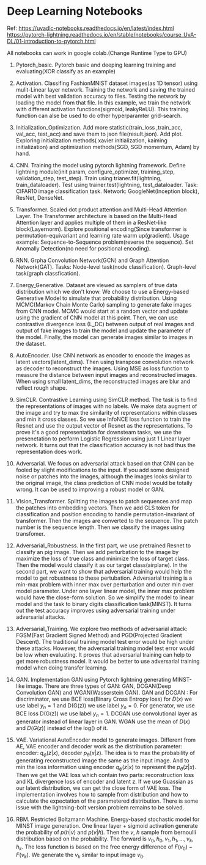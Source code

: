 # Deep Learning Notebooks

Ref:
https://uvadlc-notebooks.readthedocs.io/en/latest/index.html
https://pytorch-lightning.readthedocs.io/en/stable/notebooks/course_UvA-DL/01-introduction-to-pytorch.html

All notebooks can work in google colab.(Change Runtime Type to GPU)

1. Pytorch_basic. Pytorch basic and deeping learning training and evaluating(XOR classify as an example)

2. Activation. Classifing FashionMNIST dataset images(as 1D tensor) using mulit-Linear layer network. Training the network and saving the trained model with best validation accuracy to files. Testing the network by loading the model from that file. In this example, we train the network with different activation functions(sigmoid, leakyReLU). This training function can alse be used to do other hyperparamter grid-search.

3. Initialization_Optimization. Add more statistic(train_loss ,train_acc, val_acc, test_acc) and save them to json file(result.json). Add plot. Exploring initialization methods( xavier initialization, kaiming initialization) and optimization methods(SGD, SGD momentum, Adam) by hand.

4. CNN. Training the model using pytorch lightning framework. Define lightning module(init param, configure_optimizer, training_step, validation_step, test_step). Train using trianer.fit(lightning, train_dataloader). Test using trainer.test(lightning, test_dataloader. Task: CIFAR10 image classification task. Network: GoogleNet(Inception block), ResNet, DenseNet.

5. Transformer. Scaled dot product attention and Multi-Head Attention Layer. The Transformer architecture is based on the Multi-Head Attention layer and applies multiple of them in a ResNet-like block(Layernorm). Explore positional encoding(Since transformer is permutation-equivariant and learning rate warm up(gradient). Usage example: Sequence-to-Sequence problem(reverse the sequence). Set Anomally Detection(no need for positional encoding).

6. RNN. Grpha Convolution Network(GCN) and Graph Attention Network(GAT). Tasks: Node-level task(node classification). Graph-level task(graph classfication).

7. Energy_Generative. Dataset are viewed as samplers of true data distribution which we don't know. We choose to use a Energy-based Generative Model to simulate that probability distribution. Using MCMC(Markov Chain Monte Carlo) sampling to generate fake images from CNN model. MCMC would start at a random vector and update using the gradient of CNN model at this point. Then, we can use contrastive divergence loss (L_DC) between output of real images and output of fake images to train the model and update the parameter of the model. Finally, the model can generate images similar to images in the dataset.

8. AutoEncoder. Use CNN network as encoder to encode the images as latent vectors(latent_dims). Then using transpose convolution network as decoder to reconstruct the images. Using MSE as loss function to measure the distance between input images and reconstructed images. When using small latent_dims, the reconstructed images are blur and reflect rough shape.

9. SimCLR. Contrastive Learning using SimCLR method. The task is to find the representations of images with no labels. We make data augment of the image and try to max the similarity of representations within classes and min it cross classes. So we use InfoNCE loss function to train the Resnet and use the output vector of Resnet as the representations. To prove it's a good representation for downsteam tasks, we use the presenetation to perform Logistic Regression using just 1 Linear layer network. It turns out that the classification accuracy is not bad thus the representation does work.

10. Adversarial. We focus on adversarial attack based on that CNN can be fooled by slight modifications to the input. If you add some designed noise or patches into the images, although the images looks similar to the original image, the class prediction of CNN model would be totally wrong. It can be used to improving a robust model or GAN.

11. Vision_Transformer. Splitting the images to patch sequences and map the patches into embedding vectors. Then we add CLS token for classification and position encoding to handle permutation-invariant of transformer. Then the images are converted to the sequence. The patch number is the sequence length. Then we classify the images using transfomer.

12. Adversarial_Robustness. In the first part, we use pretrained Resnet to classify an pig image. Then we add perturbation to the image by maximize the loss of true class and minimize the loss of target class. Then the model would classify it as our target class(airplane). In the second part, we want to show that adversarial training would help the model to get robustness to these pertubation. Adversarial training is a min-max problem with inner max over perturbation and outer min over model parameter. Under one layer linear model, the inner max problem would have the close-form solution. So we simplify the model to linear model and the task to binary digits classification task(MINST). It turns out the test accuracy improves using adversarial training under adversarial attacks.

13. Adversarial_Training. We explore two methods of adversarial attack: FGSM(Fast Gradient Signed Method) and PGD(Projected Gradient Descent). The traditional training model test error would be high under these attacks. However, the adversarial training model test error would be low when evaluating. It proves that adversarial training can help to get more robustness model. It would be better to use adversarial training model when doing transfer learning.

14. GAN. Implementation GAN using Pytorch lightning generating MINST-like image. There are three types of GAN: GAN, DCGAN(Deep Convolution GAN) and WGAN(Wasserstein GAN). GAN and DCGAN : For discriminator, we use BCE loss(Binary Cross Entropy loss) for $D(x)$ we use label $y_n = 1$ and D(G(z)) we use label $y_n = 0$. For generator, we use BCE loss D(G(z)) we use label $y_n = 1$. DCGAN use convolutional layer as generator instead of linear layer in GAN. WGAN use the mean of $D(x)$ and $D(G(z))$ instead of the log() of it.

15. VAE. Variational AutoEncoder model to generate images. Different from AE, VAE encoder and decoder work as the distribution parameter: encoder: $q_{\phi}(z|x)$, decoder $p_{\theta}(x|z)$. The idea is to max the probability of generating reconstructed image the same as the input image. And to min the loss information using encoder $q_{\phi}(z|x)$ to represent the $p_{\theta}(z|x)$. Then we get the VAE loss which contain two parts: reconstruction loss and KL divergence loss of encoder and latent z. If we use Guassian as our latent distribution, we can get the close form of VAE loss. The implementation involves how to sample from distribution and how to calculate the expectation of the parametered distribution. There is some issue with the lightning-bolt version problem remains to be solved.

16. RBM. Restricted Boltzmann Machine. Energy-based stochastic model for MINST image generation. One linear layer + sigmoid activation generate the probability of $p(h|v)$ and $p(v|h)$. Then the $v$, $h$ sample from bernoulli distribution based on the probability. The forward is $v_0, h_0, v_1, h_1, ..., v_k, h_k$. The loss function is based on the free energy difference of $F(v_0) - F(v_k)$. We generate the $v_k$ similar to input image $v_0$.
